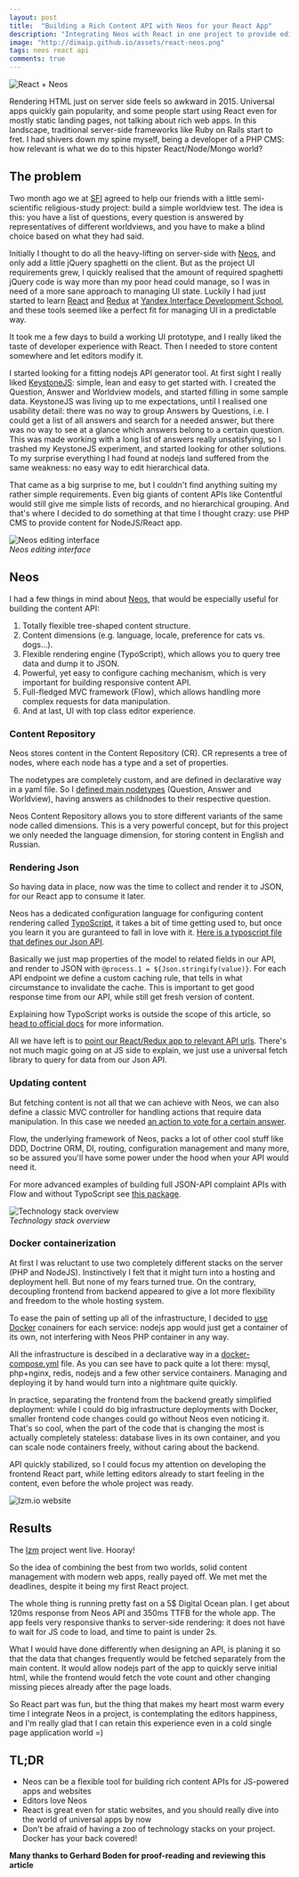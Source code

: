 ```yaml
---
layout: post
title:  "Building a Rich Content API with Neos for your React App"
description: "Integrating Neos with React in one project to provide editor happiness"
image: "http://dimaip.github.io/assets/react-neos.png"
tags: neos react api
comments: true
---
```


![React + Neos](/assets/react-neos.png)

Rendering HTML just on server side feels so awkward in 2015. Universal apps quickly gain popularity, and some people start using React even for mostly static landing pages, not talking about rich web apps.
In this landscape, traditional server-side frameworks like Ruby on Rails start to fret. I had shivers down my spine myself, being a developer of a PHP CMS: how relevant is what we do to this hipster React/Node/Mongo world?

## The problem

Two month ago we at [SFI](http://sfi.ru) agreed to help our friends with a little semi-scientific religious-study project: build a simple worldview test. The idea is this: you have a list of questions, every question is answered by representatives of different worldviews, and you have to make a blind choice based on what they had said.

Initially I thought to do all the heavy-lifting on server-side with [Neos](http://www.neos.io), and only add a little jQuery spaghetti on the client.
But as the project UI requirements grew, I quickly realised that the amount of required spaghetti jQuery code is way more than my poor head could manage, so I was in need of a more sane approach to managing UI state. Luckily I had just started to learn [React](https://facebook.github.io/react/) and [Redux](http://redux.js.org/) at [Yandex Interface Development School](http://dimaip.github.io/2015/11/03/yandex-shri/), and these tools seemed like a perfect fit for managing UI in a predictable way.

It took me a few days to build a working UI prototype, and I really liked the taste of developer experience with React. Then I needed to store content somewhere and let editors modify it.

I started looking for a fitting nodejs API generator tool. At first sight I really liked [KeystoneJS](http://keystonejs.com/): simple, lean and easy to get started with. I created the Question, Answer and Worldview models, and started filling in some sample data. KeystoneJS was living up to me expectations, until I realised one usability detail: there was no way to group Answers by Questions, i.e. I could get a list of all answers and search for a needed answer, but there was no way to see at a glance which answers belong to a certain question.
This was made working with a long list of answers really unsatisfying, so I trashed my KeystoneJS experiment, and started looking for other solutions. To my surprise everything I had found at nodejs land suffered from the same weakness: no easy way to edit hierarchical data.

That came as a big surprise to me, but I couldn't find anything suiting my rather simple requirements. Even big giants of content APIs like Contentful would still give me simple lists of records, and no hierarchical grouping.
And that's where I decided to do something at that time I thought crazy: use PHP CMS to provide content for NodeJS/React app.

![Neos editing interface](/assets/izm-neos-backend.png)
<br>*Neos editing interface*

## Neos

I had a few things in mind about [Neos](http://www.neos.io), that would be especially useful for building the content API:

1. Totally flexible tree-shaped content structure.
2. Content dimensions (e.g. language, locale, preference for cats vs. dogs...).
3. Flexible rendering engine (TypoScript), which allows you to query tree data and dump it to JSON.
4. Powerful, yet easy to configure caching mechanism, which is very important for building responsive content API.
5. Full-fledged MVC framework (Flow), which allows handling more complex requests for data manipulation.
6. And at last, UI with top class editor experience.

### Content Repository

Neos stores content in the Content Repository (CR). CR represents a tree of nodes, where each node has a type and a set of properties.

The nodetypes are completely custom, and are defined in declarative way in a yaml file.
So I [defined main nodetypes](https://github.com/sfi-ru/EncultDistr/blob/master/Packages/Sites/Sfi.Encult/Configuration/NodeTypes.yaml#L125) (Question, Answer and Worldview), having answers as childnodes to their respective question.

Neos Content Repository allows you to store different variants of the same node called dimensions. This is a very powerful concept, but for this project we only needed the language dimension, for storing content in English and Russian.

### Rendering Json

So having data in place, now was the time to collect and render it to JSON, for our React app to consume it later.

Neos has a dedicated configuration language for configuring content rendering called [TypoScript](http://neos.readthedocs.org/en/stable/CreatingASite/TypoScript/InsideTypoScript.html), it takes a bit of time getting used to, but once you learn it you are guranteed to fall in love with it. [Here is a typoscript file that defines our Json API](https://github.com/sfi-ru/EncultDistr/blob/master/Packages/Sites/Sfi.Encult/Resources/Private/TypoScript/Json.ts2#L129).

Basically we just map properties of the model to related fields in our API, and render to JSON with `@process.1 = ${Json.stringify(value)}`.
For each API endpoint we define a custom caching rule, that tells in what circumstance to invalidate the cache. This is important to get good response time from our API, while still get fresh version of content.

Explaining how TypoScript works is outside the scope of this article, so [head to official docs](http://neos.readthedocs.org/en/stable/CreatingASite/TypoScript/InsideTypoScript.html) for more information.

All we have left is to [point our React/Redux app to relevant API urls](https://github.com/sfi-ru/encultN/blob/master/app/redux/api.js#L12). There's not much magic going on at JS side to explain, we just use a universal fetch library to query for data from our Json API.


### Updating content

But fetching content is not all that we can achieve with Neos, we can also define a classic MVC controller for handling actions that require data manipulation. In this case we needed [an action to vote for a certain answer](https://github.com/sfi-ru/EncultDistr/blob/master/Packages/Sites/Sfi.Encult/Classes/Sfi/Encult/Controller/VoteController.php#L48).

Flow, the underlying framework of Neos, packs a lot of other cool stuff like DDD, Doctrine ORM, DI, routing, configuration management and many more, so be assured you'll have some power under the hood when your API would need it.

For more advanced examples of building full JSON-API complaint APIs with Flow and without TypoScript see [this package](https://github.com/ttreeagency/JsonApi).

![Technology stack overview](/assets/izm-stack.svg)
<br>*Technology stack overview*

### Docker containerization

At first I was reluctant to use two completely different stacks on the server (PHP and NodeJS). Instinctively I felt that it might turn into a hosting and deployment hell.
But none of my fears turned true. On the contrary, decoupling frontend from backend appeared to give a lot more flexibility and freedom to the whole hosting system.

To ease the pain of setting up all of the infrastructure, I decided to [use Docker](http://dimaip.github.io/2015/03/03/hybrid-deploy-with-docker-and-surf/) conainers for each service: nodejs app would just get a container of its own, not interfering with Neos PHP container in any way.

All the infrastructure is descibed in a declarative way in a [docker-compose.yml](https://github.com/sfi-ru/EncultDistr/blob/master/docker/docker-compose.yml) file.
As you can see have to pack quite a lot there: mysql, php+nginx, redis, nodejs and a few other service containers. Managing and deploying it by hand would turn into a nightmare quite quickly.

In practice, separating the frontend from the backend greatly simplified deployment: while I could do big infrastructure deployments with Docker, smaller frontend code changes could go without Neos even noticing it. That's so cool, when the part of the code that is changing the most is actually completely stateless: database lives in its own container, and you can scale node containers freely, without caring about the backend.

API quickly stabilized, so I could focus my attention on developing the frontend React part, while letting editors already to start feeling in the content, even before the whole project was ready.

![Izm.io website](/assets/izm.png)

## Results

The [Izm](http://izm.io) project went live. Hooray!

So the idea of combining the best from two worlds, solid content management with modern web apps, really payed off. We met met the deadlines, despite it being my first React project.

The whole thing is running pretty fast on a 5$ Digital Ocean plan. I get about 120ms response from Neos API and 350ms TTFB for the whole app. The app feels very responsive thanks to server-side rendering: it does not have to wait for JS code to load, and time to paint is under 2s.

What I would have done differently when designing an API, is planing it so that the data that changes frequently would be fetched separately from the main content. It would allow nodejs part of the app to quickly serve initial html, while the frontend would fetch the vote count and other changing missing pieces already after the page loads.

So React part was fun, but the thing that makes my heart most warm every time I integrate Neos in a project, is contemplating the editors happiness, and I'm really glad that I can retain this experience even in a cold single page application world =)

## TL;DR

- Neos can be a flexible tool for building rich content APIs for JS-powered apps and websites
- Editors love Neos
- React is great even for static websites, and you should really dive into the world of universal apps by now
- Don't be afraid of having a zoo of technology stacks on your project. Docker has your back covered!

**Many thanks to Gerhard Boden for proof-reading and reviewing this article**
